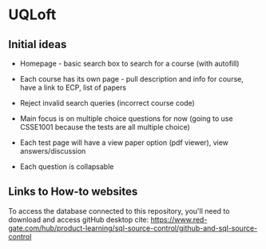 # UQLoft

## Initial ideas
- Homepage - basic search box to search for a course (with autofill)
- Each course has its own page - pull description and info for course, have a link to ECP, list of papers
- Reject invalid search queries (incorrect course code)
- Main focus is on multiple choice questions for now (going to use CSSE1001 because the tests are all multiple choice)

- Each test page will have a view paper option (pdf viewer), view answers/discussion
- Each question is collapsable

## Links to How-to websites
To access the database connected to this repository, you'll need to download and access gitHub desktop cite:
https://www.red-gate.com/hub/product-learning/sql-source-control/github-and-sql-source-control
